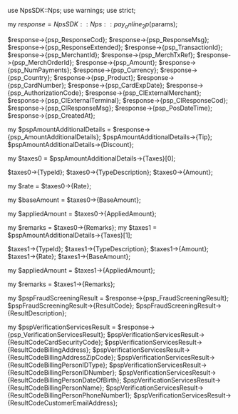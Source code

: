 use NpsSDK::Nps;
use warnings;
use strict;

my $response = NpsSDK::Nps::pay_online_2p($params);

$response->{psp_ResponseCod};
$response->{psp_ResponseMsg};
$response->{psp_ResponseExtended};
$response->{psp_TransactionId};
$response->{psp_MerchantId};
$response->{psp_MerchTxRef};
$response->{psp_MerchOrderId};
$response->{psp_Amount};
$response->{psp_NumPayments};
$response->{psp_Currency};
$response->{psp_Country};
$response->{psp_Product};
$response->{psp_CardNumber};
$response->{psp_CardExpDate};
$response->{psp_AuthorizationCode};
$response->{psp_ClExternalMerchant};
$response->{psp_ClExternalTerminal};
$response->{psp_ClResponseCod};
$response->{psp_ClResponseMsg};
$response->{psp_PosDateTime};
$response->{psp_CreatedAt};

my $pspAmountAdditionalDetails = $response->{psp_AmountAdditionalDetails};
$pspAmountAdditionalDetails->{Tip};
$pspAmountAdditionalDetails->{Discount};

my $taxes0 = $pspAmountAdditionalDetails->{Taxes}[0];

$taxes0->{TypeId};
$taxes0->{TypeDescription};
$taxes0->{Amount};

my $rate = $taxes0->{Rate};

my $baseAmount = $taxes0->{BaseAmount};

my $appliedAmount = $taxes0->{AppliedAmount};

my $remarks = $taxes0->{Remarks};
my $taxes1 = $pspAmountAdditionalDetails->{Taxes}[1];

$taxes1->{TypeId};
$taxes1->{TypeDescription};
$taxes1->{Amount};
$taxes1->{Rate};
$taxes1->{BaseAmount};

my $appliedAmount = $taxes1->{AppliedAmount};

my $remarks = $taxes1->{Remarks};


my $pspFraudScreeningResult = $response->{psp_FraudScreeningResult};
$pspFraudScreeningResult->{ResultCode};
$pspFraudScreeningResult->{ResultDescription};

my $pspVerificationServicesResult = $response->{psp_VerificationServicesResult};
$pspVerificationServicesResult->{ResultCodeCardSecurityCode};
$pspVerificationServicesResult->{ResultCodeBillingAddress};
$pspVerificationServicesResult->{ResultCodeBillingAddressZipCode};
$pspVerificationServicesResult->{ResultCodeBillingPersonIDType};
$pspVerificationServicesResult->{ResultCodeBillingPersonIDNumber};
$pspVerificationServicesResult->{ResultCodeBillingPersonDateOfBirth};
$pspVerificationServicesResult->{ResultCodeBillingPersonName};
$pspVerificationServicesResult->{ResultCodeBillingPersonPhoneNumber1};
$pspVerificationServicesResult->{ResultCodeCustomerEmailAddress};
